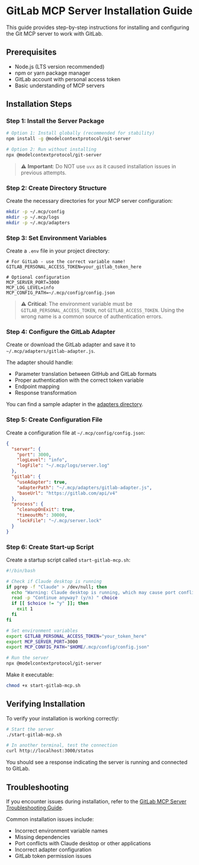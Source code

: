 # GitLab MCP Server Installation Guide

This guide provides step-by-step instructions for installing and configuring the Git MCP server to work with GitLab.

## Prerequisites

- Node.js (LTS version recommended)
- npm or yarn package manager
- GitLab account with personal access token
- Basic understanding of MCP servers

## Installation Steps

### Step 1: Install the Server Package

```bash
# Option 1: Install globally (recommended for stability)
npm install -g @modelcontextprotocol/git-server

# Option 2: Run without installing
npx @modelcontextprotocol/git-server
```

> ⚠️ **Important**: Do NOT use `uvx` as it caused installation issues in previous attempts.

### Step 2: Create Directory Structure

Create the necessary directories for your MCP server configuration:

```bash
mkdir -p ~/.mcp/config
mkdir -p ~/.mcp/logs
mkdir -p ~/.mcp/adapters
```

### Step 3: Set Environment Variables

Create a `.env` file in your project directory:

```
# For GitLab - use the correct variable name!
GITLAB_PERSONAL_ACCESS_TOKEN=your_gitlab_token_here

# Optional configuration
MCP_SERVER_PORT=3000
MCP_LOG_LEVEL=info
MCP_CONFIG_PATH=~/.mcp/config/config.json
```

> ⚠️ **Critical**: The environment variable must be `GITLAB_PERSONAL_ACCESS_TOKEN`, not `GITLAB_ACCESS_TOKEN`. Using the wrong name is a common source of authentication errors.

### Step 4: Configure the GitLab Adapter

Create or download the GitLab adapter and save it to `~/.mcp/adapters/gitlab-adapter.js`. 

The adapter should handle:
- Parameter translation between GitHub and GitLab formats
- Proper authentication with the correct token variable
- Endpoint mapping
- Response transformation

You can find a sample adapter in the [adapters directory](../adapters/gitlab-adapter.js).

### Step 5: Create Configuration File

Create a configuration file at `~/.mcp/config/config.json`:

```json
{
  "server": {
    "port": 3000,
    "logLevel": "info",
    "logFile": "~/.mcp/logs/server.log"
  },
  "gitlab": {
    "useAdapter": true,
    "adapterPath": "~/.mcp/adapters/gitlab-adapter.js",
    "baseUrl": "https://gitlab.com/api/v4"
  },
  "process": {
    "cleanupOnExit": true,
    "timeoutMs": 30000,
    "lockFile": "~/.mcp/server.lock"
  }
}
```

### Step 6: Create Start-up Script

Create a startup script called `start-gitlab-mcp.sh`:

```bash
#!/bin/bash

# Check if Claude desktop is running
if pgrep -f "Claude" > /dev/null; then
  echo "Warning: Claude desktop is running, which may cause port conflicts"
  read -p "Continue anyway? (y/n) " choice
  if [[ $choice != "y" ]]; then
    exit 1
  fi
fi

# Set environment variables
export GITLAB_PERSONAL_ACCESS_TOKEN="your_token_here"
export MCP_SERVER_PORT=3000
export MCP_CONFIG_PATH="$HOME/.mcp/config/config.json"

# Run the server
npx @modelcontextprotocol/git-server
```

Make it executable:
```bash
chmod +x start-gitlab-mcp.sh
```

## Verifying Installation

To verify your installation is working correctly:

```bash
# Start the server
./start-gitlab-mcp.sh

# In another terminal, test the connection
curl http://localhost:3000/status
```

You should see a response indicating the server is running and connected to GitLab.

## Troubleshooting

If you encounter issues during installation, refer to the [GitLab MCP Server Troubleshooting Guide](../troubleshooting/gitlab-mcp-server.md).

Common installation issues include:
- Incorrect environment variable names
- Missing dependencies
- Port conflicts with Claude desktop or other applications
- Incorrect adapter configuration
- GitLab token permission issues
